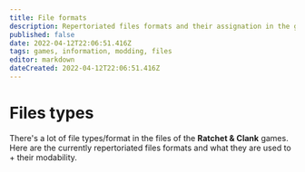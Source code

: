 ```yaml
---
title: File formats
description: Repertoriated files formats and their assignation in the games files.
published: false
date: 2022-04-12T22:06:51.416Z
tags: games, information, modding, files
editor: markdown
dateCreated: 2022-04-12T22:06:51.416Z
---
```


# Files types
There's a lot of file types/format in the files of the **Ratchet & Clank** games. Here are the currently repertoriated files formats and what they are used to + their modability.
